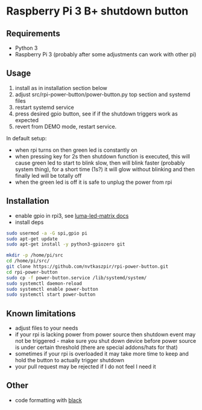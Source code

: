 # Raspberry Pi 3 B+ shutdown button

## Requirements

- Python 3
- Raspberry Pi 3 (probably after some adjustments can work with other pi)

## Usage

1. install as in installation section below
2. adjust src/rpi-power-button/power-button.py top section and systemd files
3. restart systemd service
4. press desired gpio button, see if if the shutdown triggers work as expected
5. revert from DEMO mode, restart service.

In default setup:
- when rpi turns on then green led is constantly on
- when pressing key for 2s then shutdown function is executed,
  this will cause green led to start to blink slow, then will blink
  faster (probably system thing), for a short time (1s?) it will
  glow without blinking and then finally led will be totally off
- when the green led is off it is safe to unplug the power from rpi

## Installation

- enable gpio in rpi3, see [luma-led-matrix docs](https://luma-led-matrix.readthedocs.io/en/latest/install.html)
- install deps

```bash
sudo usermod -a -G spi,gpio pi
sudo apt-get update
sudo apt-get install -y python3-gpiozero git

mkdir -p /home/pi/src
cd /home/pi/src/
git clone https://github.com/nvtkaszpir/rpi-power-button.git
cd rpi-power-button
sudo cp -f power-button.service /lib/systemd/system/
sudo systemctl daemon-reload
sudo systemctl enable power-button
sudo systemctl start power-button
```

## Known limitations

- adjust files to your needs
- if your rpi is lacking power from power source then shutdown event
  may not be triggered - make sure you shut down device before power
  source is under certain threshold (there are special addons/hats for that)
- sometimes if your rpi is overloaded it may take more time to keep and hold
  the button to actually trigger shutdown
- your pull request may be rejected if I do not feel I need it

## Other

- code formatting with [black](https://github.com/psf/black)
